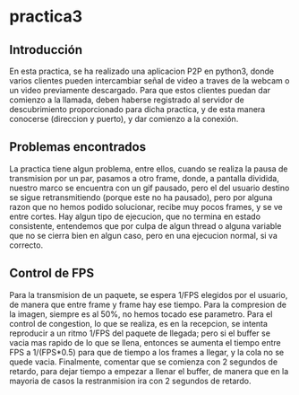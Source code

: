 # practica3

## Introducción
En esta practica, se ha realizado una aplicacion P2P en python3, donde varios clientes pueden intercambiar señal de video a traves de la webcam o un video previamente descargado.
Para que estos clientes puedan dar comienzo a la llamada, deben haberse registrado al servidor de descubrimiento proporcionado para dicha practica, y de esta manera conocerse (direccion y puerto), y dar comienzo a la conexión.

## Problemas encontrados
La practica tiene algun problema, entre ellos, cuando se realiza la pausa de transmision por un par, pasamos a otro frame, donde, a pantalla dividida, nuestro marco se encuentra con un gif pausado, pero el del usuario destino se sigue retransmitiendo (porque este no ha pausado), pero por alguna razon que no hemos podido solucionar, recibe muy pocos frames, y se ve entre cortes.
Hay algun tipo de ejecucion, que no termina en estado consistente, entendemos que por culpa de algun thread o alguna variable que no se cierra bien en algun caso, pero en una ejecucion normal, si va correcto.

## Control de FPS
Para la transmision de un paquete, se espera 1/FPS elegidos por el usuario, de manera que entre frame y frame hay ese tiempo.
Para la compresion de la imagen, siempre es al 50%, no hemos tocado ese parametro.
Para el control de congestion, lo que se realiza, es en la recepcion, se intenta reproducir a un ritmo 1/FPS del paquete de llegada; pero si el buffer se vacia mas rapido de lo que se llena, entonces se aumenta el tiempo entre FPS a 1/(FPS*0.5) para que de tiempo a los frames a llegar, y la cola no se quede vacia.
Finalmente, comentar que se comienza con 2 segundos de retardo, para dejar tiempo a empezar a llenar el buffer, de manera que en la mayoria de casos la restranmision ira con 2 segundos de retardo.
